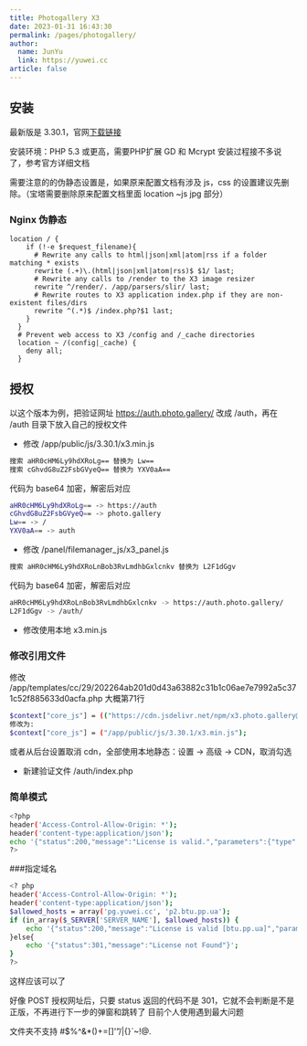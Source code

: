 ```yaml
---
title: Photogallery X3
date: 2023-01-31 16:43:30
permalink: /pages/photogallery/
author: 
  name: JunYu
  link: https://yuwei.cc
article: false
---
```

## 安装
最新版是 3.30.1，官网[下载链接](https://www.lifeng.in/?golink=aHR0cHM6Ly93d3cucGhvdG8uZ2FsbGVyeS9kb3dubG9hZHMv)

安装环境：PHP 5.3 或更高，需要PHP扩展 GD 和 Mcrypt
安装过程接不多说了，参考官方详细文档

需要注意的的伪静态设置是，如果原来配置文档有涉及 js，css 的设置建议先删除。（宝塔需要删除原来配置文档里面 location ~js jpg 部分）
### Nginx 伪静态
```nginx
location / {
    if (!-e $request_filename){
      # Rewrite any calls to html|json|xml|atom|rss if a folder matching * exists
      rewrite (.+)\.(html|json|xml|atom|rss)$ $1/ last;
      # Rewrite any calls to /render to the X3 image resizer
      rewrite ^/render/. /app/parsers/slir/ last;
      # Rewrite routes to X3 application index.php if they are non-existent files/dirs
      rewrite ^(.*)$ /index.php?$1 last;
    }
  }
  # Prevent web access to X3 /config and /_cache directories
  location ~ /(config|_cache) {
    deny all;
  }
```
## 授权
以这个版本为例，把验证网址 https://auth.photo.gallery/ 改成 /auth，再在 /auth 目录下放入自己的授权文件
- 修改 /app/public/js/3.30.1/x3.min.js
```bash
搜索 aHR0cHM6Ly9hdXRoLg== 替换为 Lw==
搜索 cGhvdG8uZ2FsbGVyeQ== 替换为 YXV0aA==
```
代码为 base64 加密，解密后对应
```bash
aHR0cHM6Ly9hdXRoLg== -> https://auth
cGhvdG8uZ2FsbGVyeQ== -> photo.gallery
Lw== -> /
YXV0aA== -> auth
```
- 修改 /panel/filemanager_js/x3_panel.js
```bash
搜索 aHR0cHM6Ly9hdXRoLnBob3RvLmdhbGxlcnkv 替换为 L2F1dGgv
```
代码为 base64 加密，解密后对应
```bash
aHR0cHM6Ly9hdXRoLnBob3RvLmdhbGxlcnkv -> https://auth.photo.gallery/
L2F1dGgv -> /auth/
```
- 修改使用本地 x3.min.js

### 修改引用文件
修改 /app/templates/cc/29/202264ab201d0d43a63882c31b1c06ae7e7992a5c371c52f885633d0acfa.php
大概第71行
```bash
$context["core_js"] = (("https://cdn.jsdelivr.net/npm/x3.photo.gallery@" . $this->getAttribute((isset($context["page"]) ? $context["page"] : null), "x3_version")) . "/js/x3.min.js");      
修改为:
$context["core_js"] = ("/app/public/js/3.30.1/x3.min.js");
```
或者从后台设置取消 cdn，全部使用本地静态：设置 -> 高级 -> CDN，取消勾选

- 新建验证文件 /auth/index.php

### 简单模式
```bash
<?php 
header('Access-Control-Allow-Origin: *');
header('content-type:application/json');
echo '{"status":200,"message":"License is valid.","parameters":{"type":"1"}}';
?>
```
###指定域名
```bash
<? php 
header('Access-Control-Allow-Origin: *');
header('content-type:application/json');
$allowed_hosts = array('pg.yuwei.cc', 'p2.btu.pp.ua');
if (in_array($_SERVER['SERVER_NAME'], $allowed_hosts)) {
    echo '{"status":200,"message":"License is valid [btu.pp.ua]","parameters":{"type":"1"}}';
}else{
    echo '{"status":301,"message":"License not Found"}';
}
?>
```
这样应该可以了

好像 POST 授权网址后，只要 status 返回的代码不是 301，它就不会判断是不是正版，不再进行下一步的弹窗和跳转了
目前个人使用遇到最大问题

文件夹不支持 #$%^&*()+=[]'”/\|{}`~!@. 